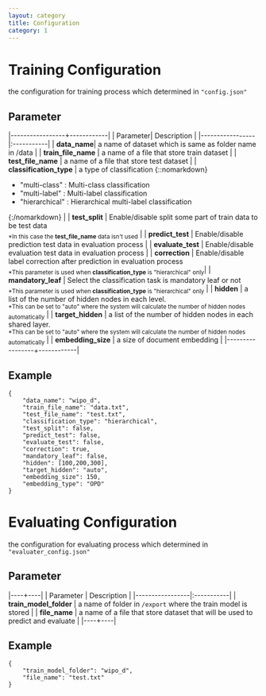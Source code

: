 ```yaml
---
layout: category
title: Configuration
category: 1
---
```


# Training Configuration
the configuration for training process which determined in `"config.json"`
## Parameter

|-----------------+------------|
| Parameter| Description |
|-----------------|:-----------|
| **data_name**| a name of dataset which is same as folder name in /data |
| **train_file_name**       | a name of a file that store train dataset |
| **test_file_name**        | a name of a file that store test dataset |
| **classification_type**   | a type of classification {::nomarkdown}<ul><li>"multi-class" : Multi-class classification</li><li>"multi-label" : Multi-label classification</li><li>"hierarchical" : Hierarchical multi-label classification</li></ul>{:/nomarkdown} |
| **test_split**            | Enable/disable split some part of train data to be test data <br><sub>\*In this case the **test_file_name** data isn't used</sub> |
| **predict_test**          | Enable/disable prediction test data in evaluation process |
| **evaluate_test**         | Enable/disable evaluation test data in evaluation process |
| **correction**            | Enable/disable label correction after prediction in evaluation process <br><sub>\*This parameter is used when **classification_type** is "hierarchical" only</sub>|
| **mandatory_leaf**        | Select the classification task is mandatory leaf or not <br><sub>\*This parameter is used when **classification_type** is "hierarchical" only</sub> |
| **hidden**                | a list of the number of hidden nodes in each level. <br><sub>\*This can be set to "auto" where the system will calculate the number of hidden nodes automatically</sub> |
| **target_hidden**         | a list of the number of hidden nodes in each shared layer. <br><sub>\*This can be set to "auto" where the system will calculate the number of hidden nodes automatically</sub> |
| **embedding_size**        | a size of document embedding |
|-----------------+------------|

## Example
~~~~
{
    "data_name": "wipo_d",
    "train_file_name": "data.txt",
    "test_file_name": "test.txt",
    "classification_type": "hierarchical",
    "test_split": false,
    "predict_test": false,
    "evaluate_test": false,
    "correction": true,
    "mandatory_leaf": false,
    "hidden": [100,200,300],
    "target_hidden": "auto",
    "embedding_size": 150,
    "embedding_type": "OPD"
}
~~~~

# Evaluating Configuration
the configuration for evaluating process which determined in `"evaluater_config.json"`
## Parameter

|----+----|
| Parameter | Description |
|-----------------|:-----------|
| **train_model_folder** | a name of folder in `/export` where the train model is stored |
| **file_name** | a name of a file that store dataset that will be used to predict and evaluate |
|----+----|

## Example
~~~~
{
    "train_model_folder": "wipo_d",
    "file_name": "test.txt"
}
~~~~